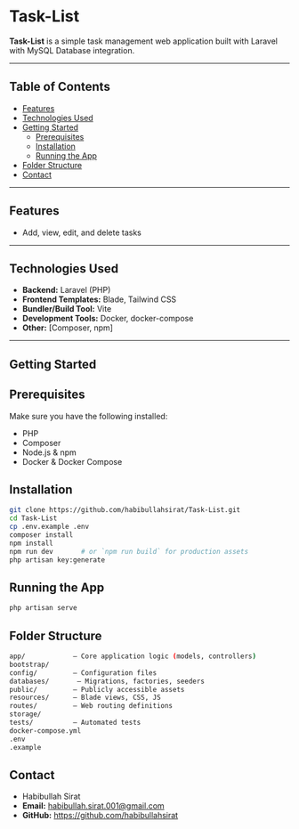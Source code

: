 # Task-List

**Task-List** is a simple task management web application built with Laravel with MySQL Database integration.

---

## Table of Contents

- [Features](#features)  
- [Technologies Used](#technologies-used)  
- [Getting Started](#getting-started)  
  - [Prerequisites](#prerequisites)  
  - [Installation](#installation)  
  - [Running the App](#running-the-app)  
- [Folder Structure](#folder-structure)  
- [Contact](#contact)

---

## Features

- Add, view, edit, and delete tasks

---

## Technologies Used

- **Backend:** Laravel (PHP)  
- **Frontend Templates:** Blade, Tailwind CSS
- **Bundler/Build Tool:** Vite  
- **Development Tools:** Docker, docker-compose
- **Other:** [Composer, npm]

---

## Getting Started

## Prerequisites

Make sure you have the following installed:

- PHP
- Composer  
- Node.js & npm
- Docker & Docker Compose

## Installation

```bash
git clone https://github.com/habibullahsirat/Task-List.git
cd Task-List
cp .env.example .env
composer install
npm install
npm run dev       # or `npm run build` for production assets
php artisan key:generate
```

## Running the App
```bash
php artisan serve
```

## Folder Structure

```bash
app/            — Core application logic (models, controllers)
bootstrap/      
config/         — Configuration files
databases/       — Migrations, factories, seeders
public/         — Publicly accessible assets
resources/      — Blade views, CSS, JS
routes/         — Web routing definitions
storage/
tests/          — Automated tests
docker-compose.yml
.env
.example
```

## Contact
- Habibullah Sirat
- **Email:** habibullah.sirat.001@gmail.com
- **GitHub:** https://github.com/habibullahsirat
